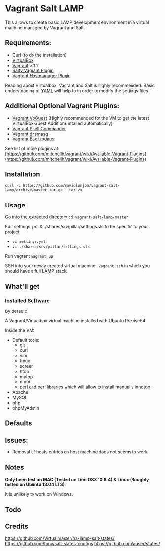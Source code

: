 # Vagrant Salt LAMP

This allows to create basic LAMP  development environment in a virtual machine managed by Vagrant and Salt.

## Requirements:
- Curl (to do the installation)
- [VirtualBox](https://www.virtualbox.org/)
- [Vagrant](http://www.vagrantup.com/) > 1.1
- [Salty Vagrant Plugin](https://github.com/saltstack/salty-vagrant)
- [Vagrant Hostmanager Plugin](https://github.com/smdahlen/vagrant-hostmanager)

Reading about Virtualbox, Vagrant and Salt is highly recommended.
Basic understnading of [YAML](http://en.wikipedia.org/wiki/YAML) will help to in order to modify the settings files

## Additional Optional Vagrant Plugins:
- [Vagrant VbGuest](https://github.com/dotless-de/vagrant-vbguest) (Highly recommended for the VM to get the latest VirtualBox Guest Additions intalled automatically)
- [Vagrant Shell Commander](https://github.com/fgimenez/vagrant-shell-commander)
- [Vagrant dnsmasq](https://github.com/mattes/vagrant-dnsmasq)
- [Vagrant Box Updater](https://github.com/spil-ruslan/vagrant-box-updater)

See list of more plugins at: [https://github.com/mitchellh/vagrant/wiki/Available-Vagrant-Plugins](https://github.com/mitchellh/vagrant/wiki/Available-Vagrant-Plugins)

## Installation
`curl -L https://github.com/davidlonjon/vagrant-salt-lamp/archive/master.tar.gz | tar zx`

## Usage

Go into the extracted directory
`cd vagrant-salt-lamp-master`

Edit settings.yml & ./shares/srv/pillar/settings.sls to be specific to your project
- `vi settings.yml`
- `vi ./shares/srv/pillar/settings.sls`

Run vagrant
`vagrant up`

SSH into your newly created virtual machine
` vagrant ssh`
in which  you should have a full LAMP stack.

## What'll get

### Installed Software
By default:

A Vagrant/Virtualbox virtual machine installed with Ubuntu Precise64

Inside the VM:
- Default tools:
  - git
  - curl
  - vim
  - tmux
  - screen
  - htop
  - mytop
  - nmon
  - perl and perl libraries which will allow to install manually innotop
- Apache
- MySQL
- php
- phpMyAdmin
## Defaults

## Issues:
- Removal of hosts entries on host machine does not seems to work

## Notes

**Only been test on MAC (Tested on Lion OSX 10.8.4)  & Linux  (Roughly tested on Ubuntu 13.04 LTS)**.

It is unlikely to work on Windows.

## Todo

## Credits
https://github.com/Virtualmaster/ha-lamp-salt-states/
https://github.com/tony/salt-states-configs
https://github.com/auser/states/
